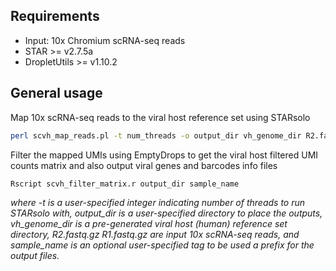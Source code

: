 ## <a name="require"></a>Requirements
* Input: 10x Chromium scRNA-seq reads
* STAR >= v2.7.5a
* DropletUtils >= v1.10.2

## <a name="gen_usages"></a>General usage
Map 10x scRNA-seq reads to the viral host reference set using STARsolo
```sh
perl scvh_map_reads.pl -t num_threads -o output_dir vh_genome_dir R2.fastq.gz R1.fastq.gz
```

Filter the mapped UMIs using EmptyDrops to get the viral host filtered UMI counts matrix and also output viral genes and barcodes info files
```sh
Rscript scvh_filter_matrix.r output_dir sample_name
```

*where -t is a user-specified integer indicating number of threads to run STARsolo with, output_dir is a user-specified directory to place the outputs, vh_genome_dir is a pre-generated viral host (human) reference set directory, R2.fastq.gz R1.fastq.gz are input 10x scRNA-seq reads, and sample_name is an optional user-specified tag to be used a prefix for the output files.*
